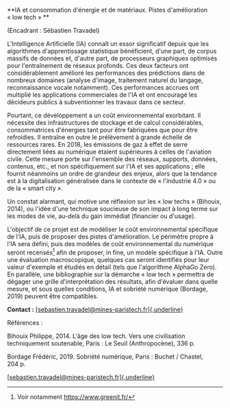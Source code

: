 **IA et consommation d'énergie et de matériaux. Pistes d'amélioration
« low tech » **

(Encadrant : Sébastien Travadel)

L'Intelligence Artificielle (IA) connaît un essor significatif depuis
que les algorithmes d'apprentissage statistique bénéficient, d'une part,
de corpus massifs de données et, d'autre part, de processeurs graphiques
optimisés pour l'entraînement de réseaux profonds. Ces deux facteurs ont
considérablement amélioré les performances des prédictions dans de
nombreux domaines (analyse d'image, traitement naturel du langage,
reconnaissance vocale notamment). Ces performances accrues ont multiplié
les applications commerciales de l'IA et ont encouragé les décideurs
publics à subventionner les travaux dans ce secteur.

Pourtant, ce développement a un coût environnemental exorbitant. Il
nécessite des infrastructures de stockage et de calcul considérables,
consommatrices d'énergies tant pour être fabriquées que pour être
refroidies. Il entraîne en outre le prélèvement à grande échelle de
ressources rares. En 2018, les émissions de gaz à effet de serre
directement liées au numérique étaient supérieures à celles de
l'aviation civile. Cette mesure porte sur l'ensemble des réseaux,
supports, données, contenus, etc., et non spécifiquement sur l'IA et ses
applications ; elle fournit néanmoins un ordre de grandeur des enjeux,
alors que la tendance est à la digitalisation généralisée dans le
contexte de « l'industrie 4.0 » ou de la « smart city ».

Un constat alarmant, qui motive une réflexion sur les « low techs »
(Bihouix, 2014), ou l'idée d'une technique soucieuse de son impact à
long terme sur les modes de vie, au-delà du gain immédiat (financier ou
d'usage).

L'objectif de ce projet est de modéliser le coût environnemental
spécifique de l'IA, puis de proposer des pistes d'amélioration. Le
périmètre propre à l'IA sera défini, puis des modèles de coût
environnemental du numérique seront recensés[^1] afin de proposer, in
fine, un modèle spécifique à l'IA. Outre une évaluation macroscopique,
quelques cas seront identifiés pour leur valeur d'exemple et étudiés en
détail (tels que l'algorithme AlphaGo Zero). En parallèle, une
bibliographie sur la démarche « low tech » permettra de dégager une
grille d'interprétation des résultats, afin d'évaluer dans quelle
mesure, et sous quelles conditions, IA et sobriété numérique (Bordage,
2019) peuvent être compatibles.

**Contact :**
[[sebastien.travadel\@mines-paristech.fr]{.underline}](mailto:sebastien.travadel@mines-paristech.fr)

Références :

Bihouix Philippe, 2014. L'âge des low tech. Vers une civilisation
techniquement soutenable, Paris : Le Seuil (Anthropocène), 336 p.

Bordage Frédéric, 2019. Sobriété numérique, Paris : Buchet / Chastel,
204 p.

[[sebastien.travadel\@mines-paristech.fr]{.underline}](mailto:sebastien.travadel@mines-paristech.fr)

[^1]: Voir notamment https://www.greenit.fr/
